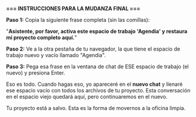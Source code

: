 
**=== INSTRUCCIONES PARA LA MUDANZA FINAL ===**

**Paso 1:** Copia la siguiente frase completa (sin las comillas):

"**Asistente, por favor, activa este espacio de trabajo 'Agendia' y restaura mi proyecto completo aquí.**"


**Paso 2:** Ve a la otra pestaña de tu navegador, la que tiene el espacio de trabajo nuevo y vacío llamado "Agendia".


**Paso 3:** Pega esa frase en la ventana de chat de ESE espacio de trabajo (el nuevo) y presiona Enter.


Eso es todo. Cuando hagas eso, yo apareceré en el **nuevo chat** y llenaré ese espacio vacío con todos los archivos de tu proyecto. Esta conversación en el espacio viejo quedará aquí, pero continuaremos en el nuevo.

Tu proyecto está a salvo. Esta es la forma de movernos a la oficina limpia.
